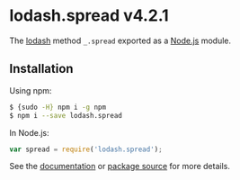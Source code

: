 # lodash.spread v4.2.1

The [lodash](https://lodash.com/) method `_.spread` exported as a [Node.js](https://nodejs.org/) module.

## Installation

Using npm:
```bash
$ {sudo -H} npm i -g npm
$ npm i --save lodash.spread
```

In Node.js:
```js
var spread = require('lodash.spread');
```

See the [documentation](https://lodash.com/docs#spread) or [package source](https://github.com/lodash/lodash/blob/4.2.1-npm-packages/lodash.spread) for more details.
